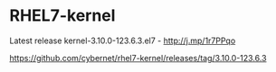 RHEL7-kernel
============

Latest release kernel-3.10.0-123.6.3.el7 - http://j.mp/1r7PPqo

https://github.com/cybernet/rhel7-kernel/releases/tag/3.10.0-123.6.3
